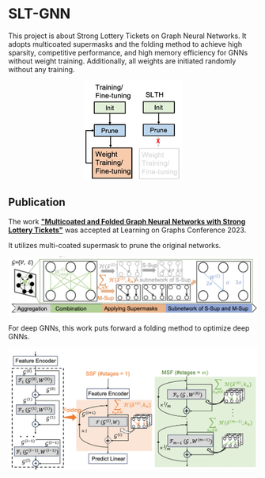 # SLT-GNN
This project is about Strong Lottery Tickets on Graph Neural Networks. It adopts multicoated supermasks and the folding method to achieve high sparsity, competitive performance, and high memory efficiency for GNNs without weight training. Additionally, all weights are initiated randomly without any training.

<p align="center">
<img width="200" src="Image/SLTH.png">
</p>


## Publication
The work [**"Multicoated and Folded Graph Neural Networks with Strong Lottery Tickets"**](https://openreview.net/forum?id=oLrNolMbO8) was accepted at Learning on Graphs Conference 2023. 

It utilizes multi-coated supermask to prune the original networks.

<p align="center">
<img width="900" src="Image/M-Sup.png">
</p>


For deep GNNs, this work puts forward a folding method to optimize deep GNNs.
<p align="center">
<img width="900" src="Image/Folded.png">
</p>
